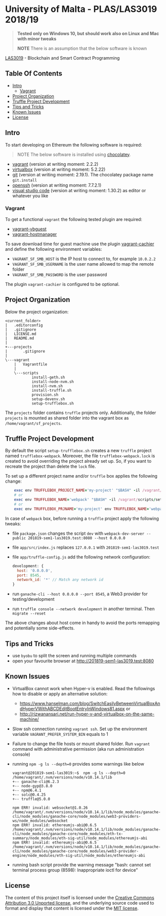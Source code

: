 # University of Malta - PLAS/LAS3019 2018/19

> **Tested only on Windows 10, but should work also on Linux and Mac with minor tweaks**
>
> **NOTE** There is an assumption that the below software is known

[LAS3019](https://www.um.edu.mt/courses/studyunit/las3019) - Blockchain and Smart Contract Programming

## Table Of Contents

- [Intro](#intro)
  - [Vagrant](#vagrant)
- [Project Organization](#project-organization)
- [Truffle Project Development](#truffle-project-development)
- [Tips and Tricks](#tips-and-tricks)
- [Known Issues](#known-issues)
- [License](#license)

## Intro

To start developing on Ethereum the following software is required:

> NOTE The below software is installed using [chocolatey](https://chocolatey.org/).

- [vagrant](https://www.vagrantup.com/) (version at writing moment: 2.2.2)
- [virtualbox](https://www.virtualbox.org/) (version at writing moment: 5.2.22)
- [git](https://git-scm.com/) (version at writing moment: 2.19.1). The chocolatey package name `git.install`
- [openssh](https://github.com/PowerShell/Win32-OpenSSH) (version at writing moment: 7.7.2.1)
- [visual studio code](https://code.visualstudio.com/) (version at writing moment: 1.30.2) as editor or whatever you like

### Vagrant

To get a functional `vagrant` the following tested plugin are required:

- [vagrant-vbguest](https://github.com/dotless-de/vagrant-vbguest)
- [vagrant-hostmanager](https://github.com/devopsgroup-io/vagrant-hostmanager)

To save download time for guest machine use the plugin [vagrant-cachier](https://github.com/fgrehm/vagrant-cachier) and define the following environment variables:

- `VAGRANT_SF_SMB_HOST` is the IP host to connect to, for example `10.0.2.2`
- `VAGRANT_SF_SMB_USERNAME` is the user name allowed to map the remote folder
- `VAGRANT_SF_SMB_PASSWORD` is the user password

The plugin `vagrant-cachier` is configured to be optional.

## Project Organization

Below the project organization:

```shell
<current_folder>
|   .editorconfig
|   .gitignore
|   LICENSE.md
|   README.md
|
+---projects
|       .gitignore
|
\---vagrant
    |   Vagrantfile
    |
    \---scripts
            install-geth.sh
            install-node-nvm.sh
            install-nvm.sh
            install-truffle.sh
            provision.sh
            setup-devenv.sh
            setup-trufflebox.sh
```

The `projects` folder contains `truffle` projects only. Additionally, the folder `projects` is mounted as shared folder into the vagrant box as `/home/vagrant/sf_projects`.

## Truffle Project Development

By default the script `setup-trufflebox.sh` creates a new `truffle` project named `trufflebox-webpack`. Moreover, the file `trufflebox-webpack.lock` is created to avoid overriding the project already set up. So, if you want to recreate the project than delete the `lock` file.

To set up a different project name and/or `truffle` box applies the following change:

```ruby
    exec env TRUFFLEBOX_PROJECT_NAME='my-project' "$BASH" -il /vagrant/scripts/setup-trufflebox.sh
    # or
    exec env TRUFFLEBOX_NAME='webpack' "$BASH" -il /vagrant/scripts/setup-trufflebox.sh
    # or
    exec env TRUFFLEBOX_PRJNAME='my-project' env TRUFFLEBOX_NAME='webpack' "$BASH" -il /vagrant/scripts/setup-trufflebox.sh
```

In case of `webpack` box, before running a `truffle` project apply the following tweaks:

- file `package.json` changes the script `dev` with `webpack-dev-server --public 201819-sem1-las3019.test:8080 --host 0.0.0.0`
- file `app/src/index.js` replaces `127.0.0.1` with `201819-sem1-las3019.test`
- file `app/truffle-config.js` add the following network configuration:

    ```javascript
    development: {
      host: '0.0.0.0',
      port: 8545,
      network_id: '*' // Match any network id
    }
    ```

- run `ganache-cli --host 0.0.0.0 --port 8545`, a Web3 provider for testing/development
- run `truffle console --network development` in another terminal. Then `migrate --reset`

The above changes about host come in handy to avoid the ports remapping and potentially some side-effects.

## Tips and Tricks

- use `byobu` to split the screen and running multiple commands
- open your favourite browser at <http://201819-sem1-las3019.test:8080>

## Known Issues

- VirtualBox cannot work when Hyper-v is enabled. Read the followings how to disable or apply an alternative solution:
  - <https://www.hanselman.com/blog/SwitchEasilyBetweenVirtualBoxAndHyperVWithABCDEditBootEntryInWindows81.aspx> or
  - <http://rizwanansari.net/run-hyper-v-and-virtualbox-on-the-same-machine/>
- Slow ssh connection running `vagrant ssh`. Set up the environment variable `VAGRANT_PREFER_SYSTEM_BIN` equals to 1
- Failure to change the file hosts or mount shared folder. Run `vagrant` command with administrative permission (aka run administration console)
- running `npm -g ls --depth=0` provides some warnings like below

  ```shell
  vagrant@201819-sem1-las3019:~$  npm -g ls --depth=0
  /home/vagrant/.nvm/versions/node/v10.14.1/lib
  +-- ganache-cli@6.2.3
  +-- node-gyp@3.8.0
  +-- npm@6.4.1
  +-- solc@0.4.25
  +-- truffle@5.0.0

  npm ERR! invalid: websocket@1.0.26 /home/vagrant/.nvm/versions/node/v10.14.1/lib/node_modules/ganache-cli/node_modules/ganache-core/node_modules/web3-providers-ws/node_modules/websocket
  npm ERR! invalid: ethereumjs-abi@0.6.5 /home/vagrant/.nvm/versions/node/v10.14.1/lib/node_modules/ganache-cli/node_modules/ganache-core/node_modules/eth-tx-summary/node_modules/eth-sig-util/node_modules/ethereumjs-abi
  npm ERR! invalid: ethereumjs-abi@0.6.5 /home/vagrant/.nvm/versions/node/v10.14.1/lib/node_modules/ganache-cli/node_modules/ganache-core/node_modules/web3-provider-engine/node_modules/eth-sig-util/node_modules/ethereumjs-abi
  ```

- running bash script provide the warning message "bash: cannot set terminal process group (8598): Inappropriate ioctl for device"

## License

The content of this project itself is licensed under the [Creative Commons Attribution 3.0 Unported license](https://creativecommons.org/licenses/by/3.0/), and the underlying source code used to format and display that content is licensed under the [MIT license](LICENSE.md).
